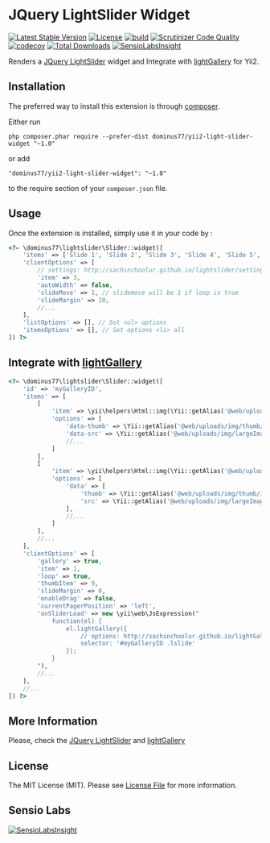 # JQuery LightSlider Widget

[![Latest Stable Version](https://poser.pugx.org/dominus77/yii2-light-slider-widget/v/stable)](https://packagist.org/packages/dominus77/yii2-light-slider-widget)
[![License](https://poser.pugx.org/dominus77/yii2-light-slider-widget/license)](https://packagist.org/packages/dominus77/yii2-light-slider-widget)
[![build](https://github.com/Dominus77/yii2-light-slider-widget/workflows/build/badge.svg)](https://github.com/Dominus77/yii2-light-slider-widget/actions?query=workflow%3Abuild)
[![Scrutinizer Code Quality](https://scrutinizer-ci.com/g/Dominus77/yii2-light-slider-widget/badges/quality-score.png?b=master)](https://scrutinizer-ci.com/g/Dominus77/yii2-light-slider-widget/?branch=master)
[![codecov](https://codecov.io/gh/Dominus77/yii2-light-slider-widget/branch/master/graph/badge.svg?token=1F4iI3jrio)](https://codecov.io/gh/Dominus77/yii2-light-slider-widget)
[![Total Downloads](https://poser.pugx.org/dominus77/yii2-light-slider-widget/downloads)](https://packagist.org/packages/dominus77/yii2-light-slider-widget)
[![SensioLabsInsight](https://insight.sensiolabs.com/projects/ed5b0f52-d3b2-42d0-8b26-da02abcfdc17/mini.png)](https://insight.sensiolabs.com/projects/ed5b0f52-d3b2-42d0-8b26-da02abcfdc17)

Renders a [JQuery LightSlider](http://sachinchoolur.github.io/lightslider/) widget and Integrate with [lightGallery](http://sachinchoolur.github.io/lightGallery/) for Yii2.

## Installation

The preferred way to install this extension is through [composer](http://getcomposer.org/download/).

Either run

```
php composer.phar require --prefer-dist dominus77/yii2-light-slider-widget "~1.0"
```

or add

```
"dominus77/yii2-light-slider-widget": "~1.0"
```

to the require section of your `composer.json` file.


## Usage

Once the extension is installed, simply use it in your code by  :

```php
<?= \dominus77\lightslider\Slider::widget([
    'items' => ['Slide 1', 'Slide 2', 'Slide 3', 'Slide 4', 'Slide 5', 'Slide 6', 'Slide 7'],
    'clientOptions' => [
        // settings: http://sachinchoolur.github.io/lightslider/settings.html
        'item' => 3,
        'autoWidth' => false,
        'slideMove' => 1, // slidemove will be 1 if loop is true
        'slideMargin' => 10,
        //...        
    ],
    'listOptions' => [], // Set <ul> options
    'itemsOptions' => [], // Set options <li> all
]) ?>
```

## Integrate with [lightGallery](http://sachinchoolur.github.io/lightGallery/)
```php
<?= \dominus77\lightslider\Slider::widget([
    'id' => 'myGalleryID',
    'items' => [
        [
            'item' => \yii\helpers\Html::img(\Yii::getAlias('@web/uploads/img/image1.jpg')),
            'options' => [
                'data-thumb' => \Yii::getAlias('@web/uploads/img/thumb/image1.jpg'),
                'data-src' => \Yii::getAlias('@web/uploads/img/largeImage1.jpg'),
                //...
            ]
        ],
        [
            'item' => \yii\helpers\Html::img(\Yii::getAlias('@web/uploads/img/image2.jpg')),
            'options' => [
                'data' => [
                    'thumb' => \Yii::getAlias('@web/uploads/img/thumb/image2.jpg'),
                    'src' => \Yii::getAlias('@web/uploads/img/largeImage2.jpg'),
                ],
                //...
            ]
        ],
        //...
    ],
    'clientOptions' => [            
        'gallery' => true,
        'item' => 1,
        'loop' => true,
        'thumbItem' => 9,
        'slideMargin' => 0,
        'enableDrag' => false,
        'currentPagerPosition' => 'left',
        'onSliderLoad' => new \yii\web\JsExpression("
            function(el) {
                el.lightGallery({
                    // options: http://sachinchoolur.github.io/lightGallery/docs/api.html
                    selector: '#myGalleryID .lslide'
                });
            }
        "),
        //...        
    ],
    //...
]) ?>
```

## More Information
Please, check the [JQuery LightSlider](http://sachinchoolur.github.io/lightslider/) and 
[lightGallery](http://sachinchoolur.github.io/lightGallery/docs/api.html)

## License
The MIT License (MIT). Please see [License File](https://github.com/Dominus77/yii2-light-slider-widget/blob/master/LICENSE.md) for more information.

## Sensio Labs
[![SensioLabsInsight](https://insight.sensiolabs.com/projects/ed5b0f52-d3b2-42d0-8b26-da02abcfdc17/big.png)](https://insight.sensiolabs.com/projects/ed5b0f52-d3b2-42d0-8b26-da02abcfdc17)